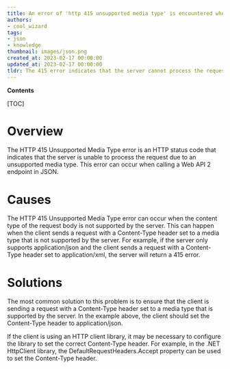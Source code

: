 ```yaml
---
title: An error of 'http 415 unsupported media type' is encountered when attempting to access a web API 2 endpoint
authors:
- cool_wizard
tags:
- json
- knowledge
thumbnail: images/json.png
created_at: 2023-02-17 00:00:00
updated_at: 2023-02-17 00:00:00
tldr: The 415 error indicates that the server cannot process the requested content type, which in this case is JSON.
---
```


**Contents**

[TOC]

# Overview
The HTTP 415 Unsupported Media Type error is an HTTP status code that indicates that the server is unable to process the request due to an unsupported media type. This error can occur when calling a Web API 2 endpoint in JSON.

# Causes
The HTTP 415 Unsupported Media Type error can occur when the content type of the request body is not supported by the server. This can happen when the client sends a request with a Content-Type header set to a media type that is not supported by the server. For example, if the server only supports application/json and the client sends a request with a Content-Type header set to application/xml, the server will return a 415 error.

# Solutions
The most common solution to this problem is to ensure that the client is sending a request with a Content-Type header set to a media type that is supported by the server. In the example above, the client should set the Content-Type header to application/json.

If the client is using an HTTP client library, it may be necessary to configure the library to set the correct Content-Type header. For example, in the .NET HttpClient library, the DefaultRequestHeaders.Accept property can be used to set the Content-Type header.
